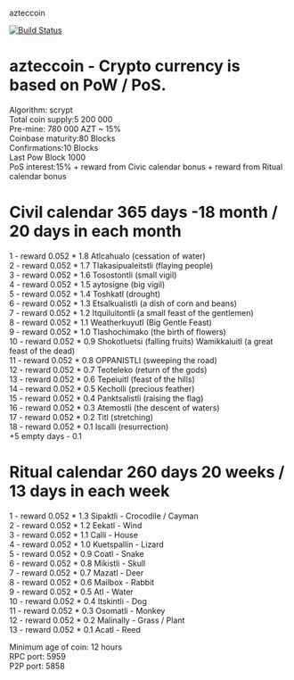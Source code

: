 azteccoin 

[![Build Status](https://api.travis-ci.org/DevelCurrency/AztecCoin.svg?branch=master)](https://travis-ci.org/DevelCurrency/AztecCoin)

azteccoin - Crypto currency is based on PoW / PoS.
===========================

Algorithm: scrypt <BR>
Total coin supply:5 200 000<BR>
Pre-mine: 780 000 AZT ~ 15% <BR>
Coinbase maturity:80 Blocks<BR>
Confirmations:10 Blocks<BR>
Last Pow Block 1000<BR>
PoS interest:15% + reward from Civic calendar bonus + reward from Ritual calendar bonus<BR>

Civil calendar 365 days -18 month / 20 days in each month
===========================
1 - reward 0.052 * 1.8 Atlcahualo (cessation of water)<BR>
2 - reward 0.052 * 1.7 Tlakasipualeitstli (flaying people)<BR>
3 - reward 0.052 * 1.6 Tosostontli (small vigil)<BR>
4 - reward 0.052 * 1.5 aytosigne (big vigil)<BR>
5 - reward 0.052 * 1.4 Toshkatl (drought)<BR>
6 - reward 0.052 * 1.3 Etsalkualistli (a dish of corn and beans)<BR>
7 - reward 0.052 * 1.2 Itquiluitontli (a small feast of the gentlemen)<BR>
8 - reward 0.052 * 1.1 Weatherkuyutl (Big Gentle Feast)<BR>
9 - reward 0.052 * 1.0 Tlashochimako (the birth of flowers)<BR>
10 - reward 0.052 * 0.9 Shokotluetsi (falling fruits) Wamikkaiuitl (a great feast of the dead)<BR>
11 - reward 0.052 * 0.8 OPPANISTLI (sweeping the road)<BR>
12 - reward 0.052 * 0.7 Teoteleko (return of the gods)<BR>
13 - reward 0.052 * 0.6 Tepeiuitl (feast of the hills)<BR>
14 - reward 0.052 * 0.5 Kecholli (precious feather)<BR>
15 - reward 0.052 * 0.4 Panktsalistli (raising the flag)<BR>
16 - reward 0.052 * 0.3 Atemostli (the descent of waters)<BR>
17 - reward 0.052 * 0.2 Titl (stretching)<BR>
18 - reward 0.052 * 0.1 Iscalli (resurrection)<BR>
+5 empty days - 0.1


Ritual calendar 260 days 20 weeks / 13 days in each week
===========================
1 - reward 0.052 * 1.3 Sipaktli - Crocodile / Cayman <BR>
2 - reward 0.052 * 1.2 Eekatl - Wind <BR>
3 - reward 0.052 * 1.1 Calli - House <BR>
4 - reward 0.052 * 1.0 Kuetspallin - Lizard <BR>
5 - reward 0.052 * 0.9 Coatl - Snake <BR>
6 - reward 0.052 * 0.8 Mikistli - Skull <BR>
7 - reward 0.052 * 0.7 Mazatl - Deer <BR>
8 - reward 0.052 * 0.6 Mailbox - Rabbit<BR>
9 - reward 0.052 * 0.5 Atl - Water<BR>
10 - reward 0.052 * 0.4 Itskintli - Dog<BR>
11 - reward 0.052 * 0.3 Osomatli - Monkey<BR>
12 - reward 0.052 * 0.2 Malinally - Grass / Plant<BR>
13 - reward 0.052 * 0.1 Acatl - Reed<BR>



Minimum age of coin: 12 hours <BR>
RPC port: 5959 <BR>
P2P port: 5858 <BR>

